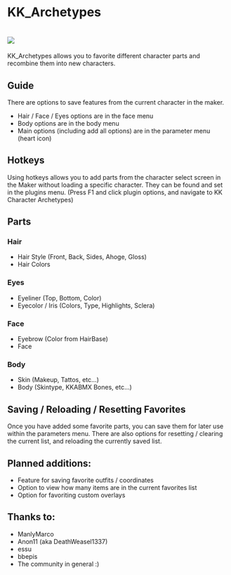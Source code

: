 # KK_Archetypes

# <img src= "https://raw.githubusercontent.com/cptgrey/KK_Archetypes/master/Assets/KKAT1.gif">
KK_Archetypes allows you to favorite different character parts and recombine them into new characters. 

## Guide
There are options to save features from the current character in the maker.
- Hair / Face / Eyes options are in the face menu
- Body options are in the body menu
- Main options (including add all options) are in the parameter menu (heart icon)

## Hotkeys
Using hotkeys allows you to add parts from the character select screen in the Maker without loading a specific character. They can be found and set in the plugins menu. (Press F1 and click plugin options, and navigate to KK Character Archetypes) 

## Parts
### Hair
- Hair Style (Front, Back, Sides, Ahoge, Gloss)
- Hair Colors
### Eyes
- Eyeliner (Top, Bottom, Color)
- Eyecolor / Iris (Colors, Type, Highlights, Sclera)
### Face
- Eyebrow (Color from HairBase)
- Face
### Body
- Skin (Makeup, Tattos, etc...)
- Body (Skintype, KKABMX Bones, etc...)

## Saving / Reloading / Resetting Favorites
Once you have added some favorite parts, you can save them for later use within the parameters menu. There are also options for resetting / clearing the current list, and reloading the currently saved list.

## Planned additions:
- Feature for saving favorite outfits / coordinates
- Option to view how many items are in the current favorites list
- Option for favoriting custom overlays

## Thanks to:
- ManlyMarco
- Anon11 (aka DeathWeasel1337)
- essu
- bbepis
- The community in general :)